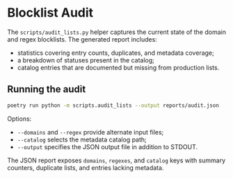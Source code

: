 # Blocklist Audit

The `scripts/audit_lists.py` helper captures the current state of the domain and
regex blocklists. The generated report includes:

- statistics covering entry counts, duplicates, and metadata coverage;
- a breakdown of statuses present in the catalog;
- catalog entries that are documented but missing from production lists.

## Running the audit

```bash
poetry run python -m scripts.audit_lists --output reports/audit.json
```

Options:

- `--domains` and `--regex` provide alternate input files;
- `--catalog` selects the metadata catalog path;
- `--output` specifies the JSON output file in addition to STDOUT.

The JSON report exposes `domains`, `regexes`, and `catalog` keys with summary
counters, duplicate lists, and entries lacking metadata.
